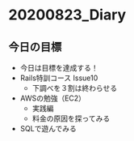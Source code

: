 # 20200823_Diary

## 今日の目標

- 今日は目標を達成する！
- Rails特訓コース Issue10
  - 下調べを３割は終わらせる
- AWSの勉強（EC2）
  - 実践編
  - 料金の原因を探ってみる
- SQLで遊んでみる
